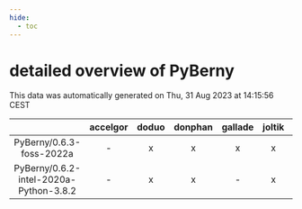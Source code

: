 ```yaml
---
hide:
  - toc
---
```


detailed overview of PyBerny
============================


This data was automatically generated on Thu, 31 Aug 2023 at 14:15:56 CEST  

| |accelgor|doduo|donphan|gallade|joltik|skitty|swalot|victini|
| :---: | :---: | :---: | :---: | :---: | :---: | :---: | :---: | :---: |
|PyBerny/0.6.3-foss-2022a|-|x|x|x|x|x|x|x|
|PyBerny/0.6.2-intel-2020a-Python-3.8.2|-|x|x|-|x|x|x|x|
